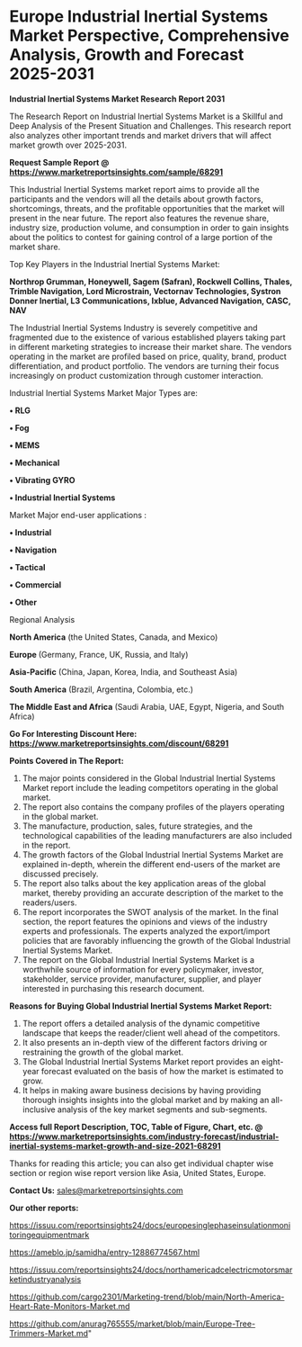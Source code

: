  # Europe Industrial Inertial Systems Market Perspective, Comprehensive Analysis, Growth and Forecast 2025-2031

<strong>Industrial Inertial Systems Market Research Report 2031</strong>

The Research Report on Industrial Inertial Systems Market is a Skillful and Deep Analysis of the Present Situation and Challenges. This research report also analyzes other important trends and market drivers that will affect market growth over 2025-2031.

<strong>Request Sample Report @ <a href=https://www.marketreportsinsights.com/sample/68291>https://www.marketreportsinsights.com/sample/68291</a></strong>

This Industrial Inertial Systems market report aims to provide all the participants and the vendors will all the details about growth factors, shortcomings, threats, and the profitable opportunities that the market will present in the near future. The report also features the revenue share, industry size, production volume, and consumption in order to gain insights about the politics to contest for gaining control of a large portion of the market share.

Top Key Players in the Industrial Inertial Systems Market:

<strong>Northrop Grumman, Honeywell, Sagem (Safran), Rockwell Collins, Thales, Trimble Navigation, Lord Microstrain, Vectornav Technologies, Systron Donner Inertial, L3 Communications, Ixblue, Advanced Navigation, CASC, NAV</strong>

The Industrial Inertial Systems Industry is severely competitive and fragmented due to the existence of various established players taking part in different marketing strategies to increase their market share. The vendors operating in the market are profiled based on price, quality, brand, product differentiation, and product portfolio. The vendors are turning their focus increasingly on product customization through customer interaction.

Industrial Inertial Systems Market Major Types are:

<strong>• RLG

• Fog

• MEMS

• Mechanical

• Vibrating GYRO

• Industrial Inertial Systems</strong>

Market Major end-user applications :

<strong>• Industrial

• Navigation

• Tactical

• Commercial

• Other</strong>

Regional Analysis

</u><strong><b>North America</b></strong> (the United States, Canada, and Mexico)

<strong><b>Europe </b></strong>(Germany, France, UK, Russia, and Italy)

<strong><b>Asia-Pacific</b></strong> (China, Japan, Korea, India, and Southeast Asia)

<strong><b>South America</b></strong> (Brazil, Argentina, Colombia, etc.)

<strong><b>The Middle East and Africa</b></strong> (Saudi Arabia, UAE, Egypt, Nigeria, and South Africa)

<strong>Go For Interesting Discount Here: <a href=https://www.marketreportsinsights.com/discount/68291>https://www.marketreportsinsights.com/discount/68291</a></strong>

<strong>Points Covered in The Report:</strong>
<ol>
  <li>The major points considered in the Global Industrial Inertial Systems Market report include the leading competitors operating in the global market.</li>
  <li>The report also contains the company profiles of the players operating in the global market.</li>
  <li>The manufacture, production, sales, future strategies, and the technological capabilities of the leading manufacturers are also included in the report.</li>
  <li>The growth factors of the Global Industrial Inertial Systems Market are explained in-depth, wherein the different end-users of the market are discussed precisely.</li>
  <li>The report also talks about the key application areas of the global market, thereby providing an accurate description of the market to the readers/users.</li>
  <li>The report incorporates the SWOT analysis of the market. In the final section, the report features the opinions and views of the industry experts and professionals. The experts analyzed the export/import policies that are favorably influencing the growth of the Global Industrial Inertial Systems Market.</li>
  <li>The report on the Global Industrial Inertial Systems Market is a worthwhile source of information for every policymaker, investor, stakeholder, service provider, manufacturer, supplier, and player interested in purchasing this research document.</li>
</ol>
<strong>Reasons for Buying Global Industrial Inertial Systems Market Report:</strong>

<ol>
  <li>The report offers a detailed analysis of the dynamic competitive landscape that keeps the reader/client well ahead of the competitors.</li>
  <li>It also presents an in-depth view of the different factors driving or restraining the growth of the global market.</li>
  <li>The Global Industrial Inertial Systems Market report provides an eight-year forecast evaluated on the basis of how the market is estimated to grow.</li>
  <li>It helps in making aware business decisions by having providing thorough insights insights into the global market and by making an all-inclusive analysis of the key market segments and sub-segments.</li>
</ol>
<strong>Access full Report Description, TOC, Table of Figure, Chart, etc. @ <a href=https://www.marketreportsinsights.com/industry-forecast/industrial-inertial-systems-market-growth-and-size-2021-68291>https://www.marketreportsinsights.com/industry-forecast/industrial-inertial-systems-market-growth-and-size-2021-68291</a></strong>


Thanks for reading this article; you can also get individual chapter wise section or region wise report version like Asia, United States, Europe.

<strong>Contact Us:</strong>
sales@marketreportsinsights.com

<strong>Our other reports:</strong>

<a href=https://issuu.com/reportsinsights24/docs/europesinglephaseinsulationmonitoringequipmentmark>https://issuu.com/reportsinsights24/docs/europesinglephaseinsulationmonitoringequipmentmark</a>

<a href=https://ameblo.jp/samidha/entry-12886774567.html>https://ameblo.jp/samidha/entry-12886774567.html</a>

<a href=https://issuu.com/reportsinsights24/docs/northamericadcelectricmotorsmarketindustryanalysis>https://issuu.com/reportsinsights24/docs/northamericadcelectricmotorsmarketindustryanalysis</a>

<a href=https://github.com/cargo2301/Marketing-trend/blob/main/North-America-Heart-Rate-Monitors-Market.md>https://github.com/cargo2301/Marketing-trend/blob/main/North-America-Heart-Rate-Monitors-Market.md</a>

<a href=https://github.com/anurag765555/market/blob/main/Europe-Tree-Trimmers-Market.md>https://github.com/anurag765555/market/blob/main/Europe-Tree-Trimmers-Market.md</a>"
